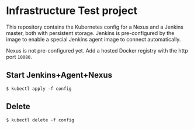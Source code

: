 # Infrastructure Test project
This repository contains the Kubernetes config for a Nexus and a Jenkins master, both with persistent storage. Jenkins is pre-configured by the [](https://hub.docker.com/r/cwansart/jenkins-podman-slave) image to enable a special Jenkins agent image to connect automatically.

Nexus is not pre-configured yet. Add a hosted Docker registry with the http port `10080`.

## Start Jenkins+Agent+Nexus

```
$ kubectl apply -f config
```

## Delete

```
$ kubectl delete -f config
```